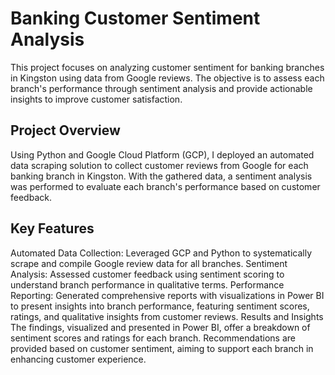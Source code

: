 # Banking Customer Sentiment Analysis
This project focuses on analyzing customer sentiment for banking branches in Kingston using data from Google reviews. The objective is to assess each branch's performance through sentiment analysis and provide actionable insights to improve customer satisfaction.

## Project Overview
Using Python and Google Cloud Platform (GCP), I deployed an automated data scraping solution to collect customer reviews from Google for each banking branch in Kingston. With the gathered data, a sentiment analysis was performed to evaluate each branch's performance based on customer feedback.

## Key Features
Automated Data Collection: Leveraged GCP and Python to systematically scrape and compile Google review data for all branches.
Sentiment Analysis: Assessed customer feedback using sentiment scoring to understand branch performance in qualitative terms.
Performance Reporting: Generated comprehensive reports with visualizations in Power BI to present insights into branch performance, featuring sentiment scores, ratings, and qualitative insights from customer reviews.
Results and Insights
The findings, visualized and presented in Power BI, offer a breakdown of sentiment scores and ratings for each branch. Recommendations are provided based on customer sentiment, aiming to support each branch in enhancing customer experience.

